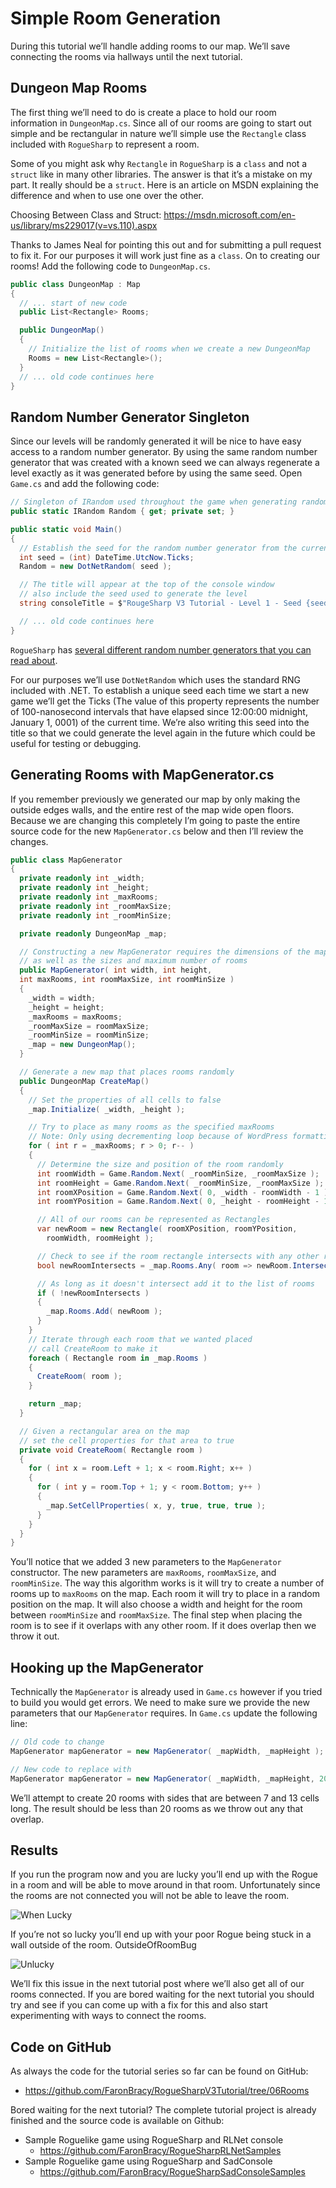 # Simple Room Generation

During this tutorial we’ll handle adding rooms to our map. We’ll save connecting the rooms via hallways until the next tutorial.

## Dungeon Map Rooms

The first thing we’ll need to do is create a place to hold our room information in `DungeonMap.cs`. Since all of our rooms are going to start out simple and be rectangular in nature we’ll simple use the `Rectangle` class included with `RogueSharp` to represent a room.

Some of you might ask why `Rectangle` in `RogueSharp` is a `class` and not a `struct` like in many other libraries. The answer is that it’s a mistake on my part. It really should be a `struct`. Here is an article on MSDN explaining the difference and when to use one over the other.

Choosing Between Class and Struct:
<https://msdn.microsoft.com/en-us/library/ms229017(v=vs.110).aspx>

Thanks to James Neal for pointing this out and for submitting a pull request to fix it. For our purposes it will work just fine as a `class`. On to creating our rooms! Add the following code to `DungeonMap.cs`.

```cs
public class DungeonMap : Map
{
  // ... start of new code
  public List<Rectangle> Rooms;

  public DungeonMap()
  {
    // Initialize the list of rooms when we create a new DungeonMap
    Rooms = new List<Rectangle>();
  }
  // ... old code continues here
}
```

## Random Number Generator Singleton

Since our levels will be randomly generated it will be nice to have easy access to a random number generator. By using the same random number generator that was created with a known seed we can always regenerate a level exactly as it was generated before by using the same seed. Open `Game.cs` and add the following code:

```cs
// Singleton of IRandom used throughout the game when generating random numbers
public static IRandom Random { get; private set; }

public static void Main()
{
  // Establish the seed for the random number generator from the current time
  int seed = (int) DateTime.UtcNow.Ticks;
  Random = new DotNetRandom( seed );

  // The title will appear at the top of the console window
  // also include the seed used to generate the level
  string consoleTitle = $"RougeSharp V3 Tutorial - Level 1 - Seed {seed}";

  // ... old code continues here
}
```

`RogueSharp` has [several different random number generators that you can read about](../api/RogueSharp.Random.yml).

For our purposes we’ll use `DotNetRandom` which uses the standard RNG included with .NET. To establish a unique seed each time we start a new game we’ll get the Ticks (The value of this property represents the number of 100-nanosecond intervals that have elapsed since 12:00:00 midnight, January 1, 0001) of the current time. We’re also writing this seed into the title so that we could generate the level again in the future which could be useful for testing or debugging.

## Generating Rooms with MapGenerator.cs

If you remember previously we generated our map by only making the outside edges walls, and the entire rest of the map wide open floors. Because we are changing this completely I’m going to paste the entire source code for the new `MapGenerator.cs` below and then I’ll review the changes.

```cs
public class MapGenerator
{
  private readonly int _width;
  private readonly int _height;
  private readonly int _maxRooms;
  private readonly int _roomMaxSize;
  private readonly int _roomMinSize;

  private readonly DungeonMap _map;

  // Constructing a new MapGenerator requires the dimensions of the maps it will create
  // as well as the sizes and maximum number of rooms
  public MapGenerator( int width, int height,
  int maxRooms, int roomMaxSize, int roomMinSize )
  {
    _width = width;
    _height = height;
    _maxRooms = maxRooms;
    _roomMaxSize = roomMaxSize;
    _roomMinSize = roomMinSize;
    _map = new DungeonMap();
  }

  // Generate a new map that places rooms randomly
  public DungeonMap CreateMap()
  {
    // Set the properties of all cells to false
    _map.Initialize( _width, _height );

    // Try to place as many rooms as the specified maxRooms
    // Note: Only using decrementing loop because of WordPress formatting
    for ( int r = _maxRooms; r > 0; r-- )
    {
      // Determine the size and position of the room randomly
      int roomWidth = Game.Random.Next( _roomMinSize, _roomMaxSize );
      int roomHeight = Game.Random.Next( _roomMinSize, _roomMaxSize );
      int roomXPosition = Game.Random.Next( 0, _width - roomWidth - 1 );
      int roomYPosition = Game.Random.Next( 0, _height - roomHeight - 1 );

      // All of our rooms can be represented as Rectangles
      var newRoom = new Rectangle( roomXPosition, roomYPosition,
        roomWidth, roomHeight );

      // Check to see if the room rectangle intersects with any other rooms
      bool newRoomIntersects = _map.Rooms.Any( room => newRoom.Intersects( room ) );

      // As long as it doesn't intersect add it to the list of rooms
      if ( !newRoomIntersects )
      {
        _map.Rooms.Add( newRoom );
      }
    }
    // Iterate through each room that we wanted placed
    // call CreateRoom to make it
    foreach ( Rectangle room in _map.Rooms )
    {
      CreateRoom( room );
    }

    return _map;
  }

  // Given a rectangular area on the map
  // set the cell properties for that area to true
  private void CreateRoom( Rectangle room )
  {
    for ( int x = room.Left + 1; x < room.Right; x++ )
    {
      for ( int y = room.Top + 1; y < room.Bottom; y++ )
      {
        _map.SetCellProperties( x, y, true, true, true );
      }
    }
  }
}
```

You’ll notice that we added 3 new parameters to the `MapGenerator` constructor. The new parameters are `maxRooms`, `roomMaxSize`, and `roomMinSize`. The way this algorithm works is it will try to create a number of rooms up to `maxRooms` on the map. Each room it will try to place in a random position on the map. It will also choose a width and height for the room between `roomMinSize` and `roomMaxSize`. The final step when placing the room is to see if it overlaps with any other room. If it does overlap then we throw it out.

## Hooking up the MapGenerator

Technically the `MapGenerator` is already used in `Game.cs` however if you tried to build you would get errors. We need to make sure we provide the new parameters that our `MapGenerator` requires. In `Game.cs` update the following line:

```cs
// Old code to change
MapGenerator mapGenerator = new MapGenerator( _mapWidth, _mapHeight );

// New code to replace with
MapGenerator mapGenerator = new MapGenerator( _mapWidth, _mapHeight, 20, 13, 7 );
```

We’ll attempt to create 20 rooms with sides that are between 7 and 13 cells long. The result should be less than 20 rooms as we throw out any that overlap.

## Results

If you run the program now and you are lucky you’ll end up with the Rogue in a room and will be able to move around in that room. Unfortunately since the rooms are not connected you will not be able to leave the room.

![When Lucky](../images/V3Tutorial/08_whenlucky.png "When Lucky")

If you’re not so lucky you’ll end up with your poor Rogue being stuck in a wall outside of the room.
OutsideOfRoomBug

![Unlucky](../images/V3Tutorial/08_outsideofroombug.png "Outside of Room Bug")

We’ll fix this issue in the next tutorial post where we’ll also get all of our rooms connected. If you are bored waiting for the next tutorial you should try and see if you can come up with a fix for this and also start experimenting with ways to connect the rooms.

## Code on GitHub

As always the code for the tutorial series so far can be found on GitHub:

* <https://github.com/FaronBracy/RogueSharpV3Tutorial/tree/06Rooms>

Bored waiting for the next tutorial? The complete tutorial project is already finished and the source code is available on Github:

* Sample Roguelike game using RogueSharp and RLNet console
  * <https://github.com/FaronBracy/RogueSharpRLNetSamples>
* Sample Roguelike game using RogueSharp and SadConsole
  * <https://github.com/FaronBracy/RogueSharpSadConsoleSamples>
